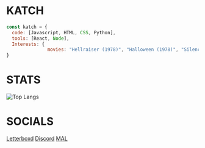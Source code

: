 # KATCH 

```js
const katch = {
  code: [Javascript, HTML, CSS, Python],
  tools: [React, Node],
  Interests: {
               movies: "Hellraiser (1978)", "Halloween (1978)", "Silence of the lambs", "Incantation"
}
```

# STATS
![Top Langs](https://github-readme-stats.vercel.app/api/top-langs/?username=ka-chng&layout=donut&theme=dark)

# SOCIALS
[Letterboxd](https://letterboxd.com/pocketwine)
[Discord](https://discord.gg/Szp9MQcedr)
[MAL](https://myanimelist.net/profile/v1llian)
